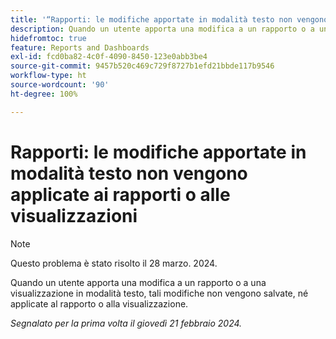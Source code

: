 ```yaml
---
title: '“Rapporti: le modifiche apportate in modalità testo non vengono applicate ai rapporti o alle visualizzazioni”'
description: Quando un utente apporta una modifica a un rapporto o a una visualizzazione in modalità testo, tali modifiche non vengono salvate, né applicate al rapporto o alla visualizzazione.
hidefromtoc: true
feature: Reports and Dashboards
exl-id: fcd0ba82-4c0f-4090-8450-123e0abb3be4
source-git-commit: 9457b520c469c729f8727b1efd21bbde117b9546
workflow-type: ht
source-wordcount: '90'
ht-degree: 100%

---
```


# Rapporti: le modifiche apportate in modalità testo non vengono applicate ai rapporti o alle visualizzazioni

>[!NOTE]
>
>Questo problema è stato risolto il 28 marzo. 2024.

Quando un utente apporta una modifica a un rapporto o a una visualizzazione in modalità testo, tali modifiche non vengono salvate, né applicate al rapporto o alla visualizzazione.

_Segnalato per la prima volta il giovedì 21 febbraio 2024._
